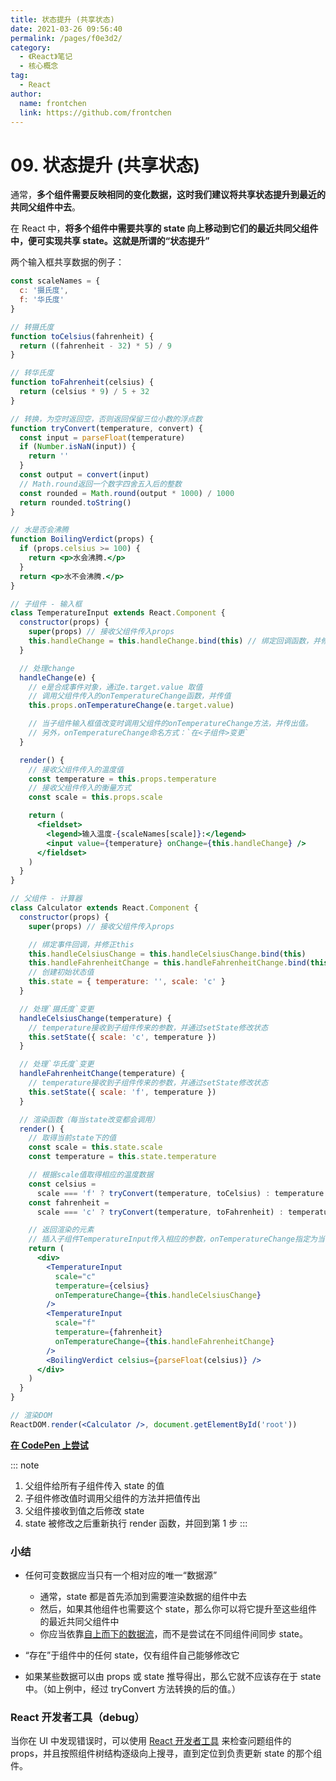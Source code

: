 ```yaml
---
title: 状态提升 (共享状态)
date: 2021-03-26 09:56:40
permalink: /pages/f0e3d2/
category:
  - 《React》笔记
  - 核心概念
tag:
  - React
author:
  name: frontchen
  link: https://github.com/frontchen
---
```


# 09. 状态提升 (共享状态)

通常，**多个组件需要反映相同的变化数据，这时我们建议将共享状态提升到最近的共同父组件中去**。

在 React 中，**将多个组件中需要共享的 state 向上移动到它们的最近共同父组件中，便可实现共享 state。这就是所谓的“状态提升”**

两个输入框共享数据的例子：

```jsx
const scaleNames = {
  c: '摄氏度',
  f: '华氏度'
}

// 转摄氏度
function toCelsius(fahrenheit) {
  return ((fahrenheit - 32) * 5) / 9
}

// 转华氏度
function toFahrenheit(celsius) {
  return (celsius * 9) / 5 + 32
}

// 转换，为空时返回空，否则返回保留三位小数的浮点数
function tryConvert(temperature, convert) {
  const input = parseFloat(temperature)
  if (Number.isNaN(input)) {
    return ''
  }
  const output = convert(input)
  // Math.round返回一个数字四舍五入后的整数
  const rounded = Math.round(output * 1000) / 1000
  return rounded.toString()
}

// 水是否会沸腾
function BoilingVerdict(props) {
  if (props.celsius >= 100) {
    return <p>水会沸腾.</p>
  }
  return <p>水不会沸腾.</p>
}

// 子组件 - 输入框
class TemperatureInput extends React.Component {
  constructor(props) {
    super(props) // 接收父组件传入props
    this.handleChange = this.handleChange.bind(this) // 绑定回调函数，并修正this
  }

  // 处理change
  handleChange(e) {
    // e是合成事件对象，通过e.target.value 取值
    // 调用父组件传入的onTemperatureChange函数，并传值
    this.props.onTemperatureChange(e.target.value)

    // 当子组件输入框值改变时调用父组件的onTemperatureChange方法，并传出值。
    // 另外，onTemperatureChange命名方式：`在<子组件>变更`
  }

  render() {
    // 接收父组件传入的温度值
    const temperature = this.props.temperature
    // 接收父组件传入的衡量方式
    const scale = this.props.scale

    return (
      <fieldset>
        <legend>输入温度-{scaleNames[scale]}:</legend>
        <input value={temperature} onChange={this.handleChange} />
      </fieldset>
    )
  }
}

// 父组件 - 计算器
class Calculator extends React.Component {
  constructor(props) {
    super(props) // 接收父组件传入props

    // 绑定事件回调，并修正this
    this.handleCelsiusChange = this.handleCelsiusChange.bind(this)
    this.handleFahrenheitChange = this.handleFahrenheitChange.bind(this)
    // 创建初始状态值
    this.state = { temperature: '', scale: 'c' }
  }

  // 处理`摄氏度`变更
  handleCelsiusChange(temperature) {
    // temperature接收到子组件传来的参数，并通过setState修改状态
    this.setState({ scale: 'c', temperature })
  }

  // 处理`华氏度`变更
  handleFahrenheitChange(temperature) {
    // temperature接收到子组件传来的参数，并通过setState修改状态
    this.setState({ scale: 'f', temperature })
  }

  // 渲染函数（每当state改变都会调用）
  render() {
    // 取得当前state下的值
    const scale = this.state.scale
    const temperature = this.state.temperature

    // 根据scale值取得相应的温度数据
    const celsius =
      scale === 'f' ? tryConvert(temperature, toCelsius) : temperature
    const fahrenheit =
      scale === 'c' ? tryConvert(temperature, toFahrenheit) : temperature

    // 返回渲染的元素
    // 插入子组件TemperatureInput传入相应的参数，onTemperatureChange指定为当前组件的回调函数
    return (
      <div>
        <TemperatureInput
          scale="c"
          temperature={celsius}
          onTemperatureChange={this.handleCelsiusChange}
        />
        <TemperatureInput
          scale="f"
          temperature={fahrenheit}
          onTemperatureChange={this.handleFahrenheitChange}
        />
        <BoilingVerdict celsius={parseFloat(celsius)} />
      </div>
    )
  }
}

// 渲染DOM
ReactDOM.render(<Calculator />, document.getElementById('root'))
```

[**在 CodePen 上尝试**](https://codepen.io/gaearon/pen/WZpxpz?editors=0010)

::: note

1. 父组件给所有子组件传入 state 的值
2. 子组件修改值时调用父组件的方法并把值传出
3. 父组件接收到值之后修改 state
4. state 被修改之后重新执行 render 函数，并回到第 1 步
   :::

### 小结

- 任何可变数据应当只有一个相对应的唯一“数据源”
  - 通常，state 都是首先添加到需要渲染数据的组件中去
  - 然后，如果其他组件也需要这个 state，那么你可以将它提升至这些组件的最近共同父组件中
  - 你应当依靠[自上而下的数据流](https://zh-hans.reactjs.org/docs/state-and-lifecycle.html#the-data-flows-down)，而不是尝试在不同组件间同步 state。
- “存在”于组件中的任何 state，仅有组件自己能够修改它

- 如果某些数据可以由 props 或 state 推导得出，那么它就不应该存在于 state 中。（如上例中，经过 tryConvert 方法转换的后的值。）

### React 开发者工具（debug）

当你在 UI 中发现错误时，可以使用 [React 开发者工具](https://github.com/facebook/react/tree/master/packages/react-devtools) 来检查问题组件的 props，并且按照组件树结构逐级向上搜寻，直到定位到负责更新 state 的那个组件。
